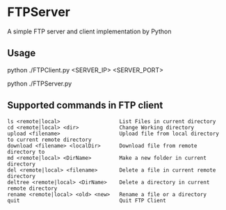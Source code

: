# FTPServer
A simple FTP server and client implementation by Python

## Usage
python ./FTPClient.py <SERVER\_IP> <SERVER\_PORT>

python ./FTPServer.py

## Supported commands in FTP client
    ls <remote|local>                   List Files in current directory
    cd <remote|local> <dir>             Change Working directory
    upload <filename>                   Upload file from local directory to current remote directory
    download <filename> <localDir>      Download file from remote directory to
    md <remote|local> <DirName>         Make a new folder in current directory
    del <remote|local> <filename>       Delete a file in current remote directory
    deltree <remote|local> <DirName>    Delete a directory in current remote directory
    rename <remote|local> <old> <new>   Rename a file or a directory
    quit                                Quit FTP Client
